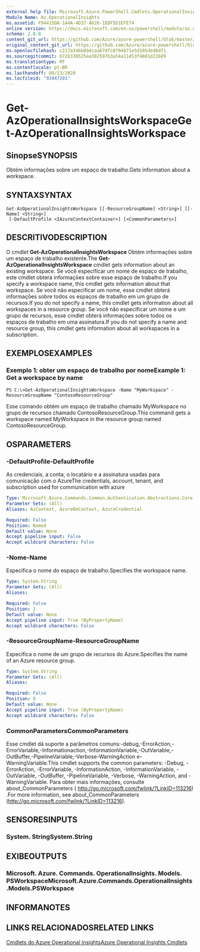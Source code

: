 ```yaml
---
external help file: Microsoft.Azure.PowerShell.Cmdlets.OperationalInsights.dll-Help.xml
Module Name: Az.OperationalInsights
ms.assetid: F94415DA-1A4A-4D37-A626-1EDF5D1EFE74
online version: https://docs.microsoft.com/en-us/powershell/module/az.operationalinsights/get-azoperationalinsightsworkspace
schema: 2.0.0
content_git_url: https://github.com/Azure/azure-powershell/blob/master/src/OperationalInsights/OperationalInsights/help/Get-AzOperationalInsightsWorkspace.md
original_content_git_url: https://github.com/Azure/azure-powershell/blob/master/src/OperationalInsights/OperationalInsights/help/Get-AzOperationalInsightsWorkspace.md
ms.openlocfilehash: c217a34bb89dcaa67dfc0794871e5d105ded6df1
ms.sourcegitcommit: b72b338525ee302597b3a54a11453f4881d22689
ms.translationtype: MT
ms.contentlocale: pt-BR
ms.lasthandoff: 08/13/2020
ms.locfileid: "93947201"
---
```

# <span data-ttu-id="33333-101">Get-AzOperationalInsightsWorkspace</span><span class="sxs-lookup"><span data-stu-id="33333-101">Get-AzOperationalInsightsWorkspace</span></span>

## <span data-ttu-id="33333-102">Sinopse</span><span class="sxs-lookup"><span data-stu-id="33333-102">SYNOPSIS</span></span>
<span data-ttu-id="33333-103">Obtém informações sobre um espaço de trabalho.</span><span class="sxs-lookup"><span data-stu-id="33333-103">Gets information about a workspace.</span></span>

## <span data-ttu-id="33333-104">SYNTAX</span><span class="sxs-lookup"><span data-stu-id="33333-104">SYNTAX</span></span>

```
Get-AzOperationalInsightsWorkspace [[-ResourceGroupName] <String>] [[-Name] <String>]
 [-DefaultProfile <IAzureContextContainer>] [<CommonParameters>]
```

## <span data-ttu-id="33333-105">DESCRITIVO</span><span class="sxs-lookup"><span data-stu-id="33333-105">DESCRIPTION</span></span>
<span data-ttu-id="33333-106">O cmdlet **Get-AzOperationalInsightsWorkspace** Obtém informações sobre um espaço de trabalho existente.</span><span class="sxs-lookup"><span data-stu-id="33333-106">The **Get-AzOperationalInsightsWorkspace** cmdlet gets information about an existing workspace.</span></span>
<span data-ttu-id="33333-107">Se você especificar um nome de espaço de trabalho, este cmdlet obterá informações sobre esse espaço de trabalho.</span><span class="sxs-lookup"><span data-stu-id="33333-107">If you specify a workspace name, this cmdlet gets information about that workspace.</span></span>
<span data-ttu-id="33333-108">Se você não especificar um nome, esse cmdlet obterá informações sobre todos os espaços de trabalho em um grupo de recursos.</span><span class="sxs-lookup"><span data-stu-id="33333-108">If you do not specify a name, this cmdlet gets information about all workspaces in a resource group.</span></span>
<span data-ttu-id="33333-109">Se você não especificar um nome e um grupo de recursos, esse cmdlet obterá informações sobre todos os espaços de trabalho em uma assinatura.</span><span class="sxs-lookup"><span data-stu-id="33333-109">If you do not specify a name and resource group, this cmdlet gets information about all workspaces in a subscription.</span></span>

## <span data-ttu-id="33333-110">EXEMPLOS</span><span class="sxs-lookup"><span data-stu-id="33333-110">EXAMPLES</span></span>

### <span data-ttu-id="33333-111">Exemplo 1: obter um espaço de trabalho por nome</span><span class="sxs-lookup"><span data-stu-id="33333-111">Example 1: Get a workspace by name</span></span>
```
PS C:\>Get-AzOperationalInsightsWorkspace -Name "MyWorkspace" -ResourceGroupName "ContosoResourceGroup"
```

<span data-ttu-id="33333-112">Esse comando obtém um espaço de trabalho chamado MyWorkspace no grupo de recursos chamado ContosoResourceGroup.</span><span class="sxs-lookup"><span data-stu-id="33333-112">This command gets a workspace named MyWorkspace in the resource group named ContosoResourceGroup.</span></span>

## <span data-ttu-id="33333-113">OS</span><span class="sxs-lookup"><span data-stu-id="33333-113">PARAMETERS</span></span>

### <span data-ttu-id="33333-114">-DefaultProfile</span><span class="sxs-lookup"><span data-stu-id="33333-114">-DefaultProfile</span></span>
<span data-ttu-id="33333-115">As credenciais, a conta, o locatário e a assinatura usadas para comunicação com o Azure</span><span class="sxs-lookup"><span data-stu-id="33333-115">The credentials, account, tenant, and subscription used for communication with azure</span></span>

```yaml
Type: Microsoft.Azure.Commands.Common.Authentication.Abstractions.Core.IAzureContextContainer
Parameter Sets: (All)
Aliases: AzContext, AzureRmContext, AzureCredential

Required: False
Position: Named
Default value: None
Accept pipeline input: False
Accept wildcard characters: False
```

### <span data-ttu-id="33333-116">-Nome</span><span class="sxs-lookup"><span data-stu-id="33333-116">-Name</span></span>
<span data-ttu-id="33333-117">Especifica o nome do espaço de trabalho.</span><span class="sxs-lookup"><span data-stu-id="33333-117">Specifies the workspace name.</span></span>

```yaml
Type: System.String
Parameter Sets: (All)
Aliases:

Required: False
Position: 1
Default value: None
Accept pipeline input: True (ByPropertyName)
Accept wildcard characters: False
```

### <span data-ttu-id="33333-118">-ResourceGroupName</span><span class="sxs-lookup"><span data-stu-id="33333-118">-ResourceGroupName</span></span>
<span data-ttu-id="33333-119">Especifica o nome de um grupo de recursos do Azure.</span><span class="sxs-lookup"><span data-stu-id="33333-119">Specifies the name of an Azure resource group.</span></span>

```yaml
Type: System.String
Parameter Sets: (All)
Aliases:

Required: False
Position: 0
Default value: None
Accept pipeline input: True (ByPropertyName)
Accept wildcard characters: False
```

### <span data-ttu-id="33333-120">CommonParameters</span><span class="sxs-lookup"><span data-stu-id="33333-120">CommonParameters</span></span>
<span data-ttu-id="33333-121">Esse cmdlet dá suporte a parâmetros comuns:-debug,-ErrorAction,-ErrorVariable,-Informationaction,-InformationVariable,-OutVariable,-OutBuffer,-PipelineVariable,-Verbose-WarningAction e-WarningVariable.</span><span class="sxs-lookup"><span data-stu-id="33333-121">This cmdlet supports the common parameters: -Debug, -ErrorAction, -ErrorVariable, -InformationAction, -InformationVariable, -OutVariable, -OutBuffer, -PipelineVariable, -Verbose, -WarningAction, and -WarningVariable.</span></span> <span data-ttu-id="33333-122">Para obter mais informações, consulte about_CommonParameters ( http://go.microsoft.com/fwlink/?LinkID=113216) .</span><span class="sxs-lookup"><span data-stu-id="33333-122">For more information, see about_CommonParameters (http://go.microsoft.com/fwlink/?LinkID=113216).</span></span>

## <span data-ttu-id="33333-123">SENSORES</span><span class="sxs-lookup"><span data-stu-id="33333-123">INPUTS</span></span>

### <span data-ttu-id="33333-124">System. String</span><span class="sxs-lookup"><span data-stu-id="33333-124">System.String</span></span>

## <span data-ttu-id="33333-125">EXIBE</span><span class="sxs-lookup"><span data-stu-id="33333-125">OUTPUTS</span></span>

### <span data-ttu-id="33333-126">Microsoft. Azure. Commands. OperationalInsights. Models. PSWorkspace</span><span class="sxs-lookup"><span data-stu-id="33333-126">Microsoft.Azure.Commands.OperationalInsights.Models.PSWorkspace</span></span>

## <span data-ttu-id="33333-127">INFORMA</span><span class="sxs-lookup"><span data-stu-id="33333-127">NOTES</span></span>

## <span data-ttu-id="33333-128">LINKS RELACIONADOS</span><span class="sxs-lookup"><span data-stu-id="33333-128">RELATED LINKS</span></span>

[<span data-ttu-id="33333-129">Cmdlets do Azure Operational insights</span><span class="sxs-lookup"><span data-stu-id="33333-129">Azure Operational Insights Cmdlets</span></span>](/powershell/module/az.operationalinsights)



